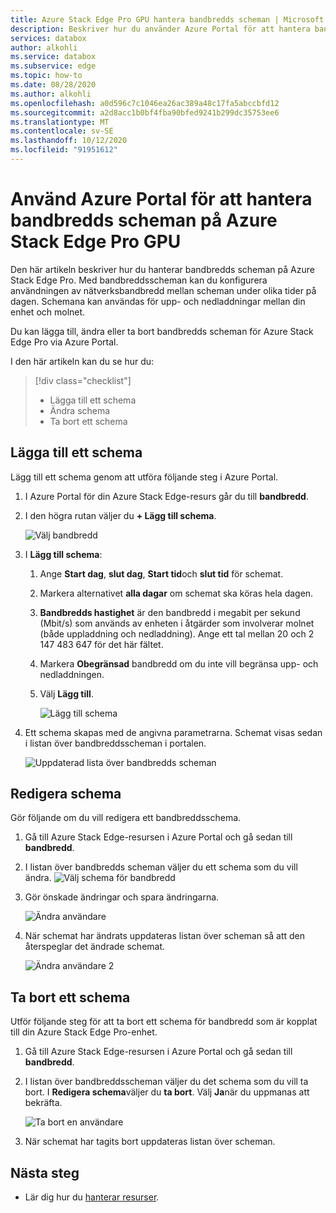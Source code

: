 ```yaml
---
title: Azure Stack Edge Pro GPU hantera bandbredds scheman | Microsoft Docs
description: Beskriver hur du använder Azure Portal för att hantera bandbredds scheman på Azure Stack Edge Pro GPU.
services: databox
author: alkohli
ms.service: databox
ms.subservice: edge
ms.topic: how-to
ms.date: 08/28/2020
ms.author: alkohli
ms.openlocfilehash: a0d596c7c1046ea26ac389a48c17fa5abccbfd12
ms.sourcegitcommit: a2d8acc1b0bf4fba90bfed9241b299dc35753ee6
ms.translationtype: MT
ms.contentlocale: sv-SE
ms.lasthandoff: 10/12/2020
ms.locfileid: "91951612"
---
```

# <a name="use-the-azure-portal-to-manage-bandwidth-schedules-on-your-azure-stack-edge-pro-gpu"></a>Använd Azure Portal för att hantera bandbredds scheman på Azure Stack Edge Pro GPU 

<!--[!INCLUDE [applies-to-skus](../../includes/azure-stack-edge-applies-to-all-sku.md)]-->

Den här artikeln beskriver hur du hanterar bandbredds scheman på Azure Stack Edge Pro. Med bandbreddsscheman kan du konfigurera användningen av nätverksbandbredd mellan scheman under olika tider på dagen. Schemana kan användas för upp- och nedladdningar mellan din enhet och molnet.

Du kan lägga till, ändra eller ta bort bandbredds scheman för Azure Stack Edge Pro via Azure Portal.

I den här artikeln kan du se hur du:

> [!div class="checklist"]
> * Lägga till ett schema
> * Ändra schema
> * Ta bort ett schema


## <a name="add-a-schedule"></a>Lägga till ett schema

Lägg till ett schema genom att utföra följande steg i Azure Portal.

1. I Azure Portal för din Azure Stack Edge-resurs går du till **bandbredd**.
2. I den högra rutan väljer du **+ Lägg till schema**.

    ![Välj bandbredd](media/azure-stack-edge-j-series-manage-bandwidth-schedules/add-schedule-1.png)

3. I **Lägg till schema**: 

   1. Ange **Start dag**, **slut dag**, **Start tid**och **slut tid** för schemat.
   2. Markera alternativet **alla dagar** om schemat ska köras hela dagen.
   3. **Bandbredds hastighet** är den bandbredd i megabit per sekund (Mbit/s) som används av enheten i åtgärder som involverar molnet (både uppladdning och nedladdning). Ange ett tal mellan 20 och 2 147 483 647 för det här fältet.
   4. Markera **Obegränsad** bandbredd om du inte vill begränsa upp- och nedladdningen.
   5. Välj **Lägg till**.

      ![Lägg till schema](media/azure-stack-edge-j-series-manage-bandwidth-schedules/add-schedule-2.png)

3. Ett schema skapas med de angivna parametrarna. Schemat visas sedan i listan över bandbreddsscheman i portalen.

    ![Uppdaterad lista över bandbredds scheman](media/azure-stack-edge-j-series-manage-bandwidth-schedules/add-schedule-3.png)

## <a name="edit-schedule"></a>Redigera schema

Gör följande om du vill redigera ett bandbreddsschema.

1. Gå till Azure Stack Edge-resursen i Azure Portal och gå sedan till **bandbredd**. 
2. I listan över bandbredds scheman väljer du ett schema som du vill ändra.
    ![Välj schema för bandbredd](media/azure-stack-edge-j-series-manage-bandwidth-schedules/modify-schedule-1.png)

3. Gör önskade ändringar och spara ändringarna.

    ![Ändra användare](media/azure-stack-edge-j-series-manage-bandwidth-schedules/modify-schedule-2.png)

4. När schemat har ändrats uppdateras listan över scheman så att den återspeglar det ändrade schemat.

    ![Ändra användare 2](media/azure-stack-edge-j-series-manage-bandwidth-schedules/modify-schedule-3.png)


## <a name="delete-a-schedule"></a>Ta bort ett schema

Utför följande steg för att ta bort ett schema för bandbredd som är kopplat till din Azure Stack Edge Pro-enhet.

1. Gå till Azure Stack Edge-resursen i Azure Portal och gå sedan till **bandbredd**.  

2. I listan över bandbreddsscheman väljer du det schema som du vill ta bort. I **Redigera schema**väljer du **ta bort**. Välj **Ja**när du uppmanas att bekräfta.

   ![Ta bort en användare](media/azure-stack-edge-j-series-manage-bandwidth-schedules/delete-schedule-2.png)

3. När schemat har tagits bort uppdateras listan över scheman.


## <a name="next-steps"></a>Nästa steg

- Lär dig hur du [hanterar resurser](azure-stack-edge-j-series-manage-shares.md).
